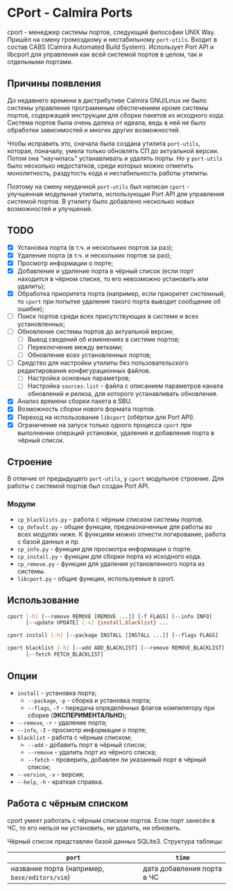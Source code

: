 # CPort - Calmira Ports

cport - менеджер системы портов, следующий философии UNIX Way. Пришёл на смену громоздкому и нестабильному `port-utils`. Входит в состав CABS (Calmira Automated Build System). Использует Port API и libcport для управления как всей системой портов в целом, так и отдельными портами.

## Причины появления

До недавнего времени в дистрибутиве Calmira GNU/Linux не было системы управления программным обеспечением кроме системы портов, содержащей инструкции для сборки пакетов из исходного кода. Система портов была очень далека от идеала, ведь в ней не было обработки зависимостей и многих других возможностей.

Чтобы исправить это, сначала была создана утилита `port-utils`, которая, поначалу, умела только обновлять СП до актуальной версии. Потом она "научилась" устанавливать и удалять порты. Но у `port-utils` было несколько недостатков, среди которых можно отметить монолитность, раздутость кода и нестабильность работы утилиты.

Поэтому на смену неудачной `port-utils` был написан `cport` - улучшенная модульная утилита, использующая Port API для управления системой портов. В утилиту было добавлено несколько новых возможностей и улучшений.

## TODO

- [X] Установка порта (в т.ч. и нескольких портов за раз);
- [X] Удаление порта (в т.ч. и нескольких портов за раз);
- [X] Просмотр информации о порте;
- [X] Добавление и удаление порта в чёрный список (если порт находится в чёрном списке, то его невозможно установить или удалить);
- [X] Обработка приоритета порта (например, если приоритет системный, то `cport` при попытке удаления такого порта выводит сообщение об ошибке);
- [ ] Поиск портов среди всех присутствующих в системе и всех установленных;
- [ ] Обновление системы портов до актуальной версии;
    - [ ] Вывод сведений об изменениях в системе портов;
    - [ ] Переключение между ветками;
    - [ ] Обновление всех установленных портов;
- [ ] Средство для настройки утилиты без пользовательского редактирования конфигурационных файлов.
    - [ ] Настройка основных параметров;
    - [ ] Настройка `sources.list` - файла с описанием параметров канала обновлений и релиза, для которого устанавливать обновления.
- [X] Анализ времени сборки пакета в SBU.
- [X] Возможность сборки нового формата портов.
- [X] Переход на использование `libcport` (обёртки для Port API).
- [X] Ограничение на запуск только одного процесса `cport` при выполнении операций установки, удаления и добавления порта в чёрный список.

## Строение

В отличие от предыдущего `port-utils`, у `cport` модульное строение. Для работы с системой портов был создан Port API.

### Модули

- `cp_blacklists.py` - работа с чёрным списком системы портов.
- `cp_default.py` - общие функции, предназначенные для работы во всех модулях ниже. К функциям можно отнести логирование, работа с базой данных и пр.
- `cp_info.py` - функции для просмотра информации о порте.
- `cp_install.py` - функции для сборки порта из исходного кода.
- `cp_remove.py` - функции для удаления установленного порта из системы.
- `libcport.py` - общие функции, используемые в cport.

## Использование

```bash
cport [-h] [--remove REMOVE [REMOVE ...]] [-f FLAGS] [--info INFO]
      [--update UPDATE] [-v] {install,blacklist} ...

cport install [-h] [--package INSTALL [INSTALL ...]] [--flags FLAGS]

cport blacklist [-h] [--add ADD_BLACKLIST] [--remove REMOVE_BLACKLIST]
      [--fetch FETCH_BLACKLIST]
```

## Опции

- `install` - установка порта;
    - `--package`, `-p` - сборка и установка порта;
    - `--flags`, `-f` - передача определённых флагов компилятору при сборке (**ЭКСПЕРИМЕНТАЛЬНО**);
- `--remove`, `-r` - удаление порта;
- `--info`, `-I` - просмотр информации о порте;
- `blacklist` - работа с чёрным списком;
    - `--add` - добавить порт в чёрный список;
    - `--remove` - удалить порт из чёрного списка;
    - `--fetch` - проверить, добавлен ли указанный порт в чёрный список;
- `--version`, `-v` - версия;
- `--help`, `-h` - краткая справка.

## Работа с чёрным списком

cport умеет работать с чёрным списком портов. Если порт занесён в ЧС, то его нельзя ни установить, ни удалить, ни обновить.

Чёрный список представлен базой данных SQLite3. Структура таблицы:

| `port` | `time` |
|--------|--------|
| название порта (например, `base/editors/vim`) | дата добавления порта в ЧС |